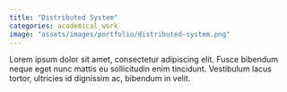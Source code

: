 ```yaml
---
title: "Distributed System"
categories: academical_work
image: "assets/images/portfolio/distributed-system.png"
---
```


Lorem ipsum dolor sit amet, consectetur adipiscing elit. Fusce bibendum neque eget nunc mattis eu sollicitudin enim tincidunt. Vestibulum lacus tortor, ultricies id dignissim ac, bibendum in velit.